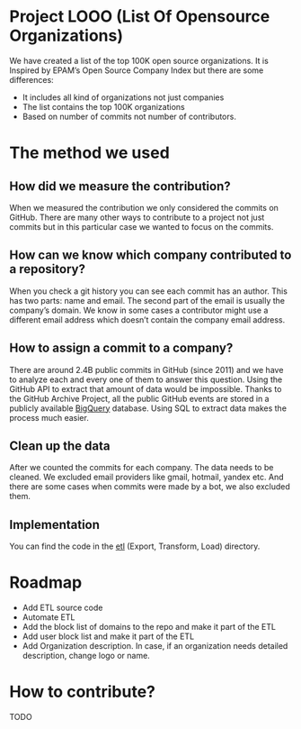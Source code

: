 # Project LOOO (List Of Opensource Organizations)
We have created a list of the top 100K open source organizations.
It is Inspired by EPAM’s Open Source Company Index but there are some differences: 
- It includes all kind of organizations not just companies
- The list contains the top 100K organizations
- Based on number of commits not number of contributors.
# The method we used
## How did we measure the contribution?
When we measured the contribution we only considered the commits on GitHub. There are many other ways to contribute to a project not just commits but in this particular case we wanted to focus on the commits.
## How can we know which company contributed to a repository?
When you check a git history you can see each commit has an author. This has two parts: name and email. The second part of the email is usually the company’s domain. We know in some cases a contributor might use a different email address which doesn’t contain the company email address.
## How to assign a commit to a company?
There are around 2.4B public commits in GitHub (since 2011) and we have to analyze each and every one of them to answer this question. 
Using the GitHub API to extract that amount of data would be impossible. Thanks to the GitHub Archive Project, all the public GitHub events are stored in a publicly available [BigQuery](https://cloud.google.com/blog/products/gcp/github-on-bigquery-analyze-all-the-open-source-code) database. Using SQL to extract data makes the process much easier. 
## Clean up the data
After we counted the commits for each company. The data needs to be cleaned. We excluded email providers like gmail, hotmail, yandex etc. And there are some cases when commits were made by a bot, we also excluded them.
## Implementation
You can find the code in the [etl](https://github.com/codersrank-org/project-looc/tree/master/etl) (Export, Transform, Load) directory.

# Roadmap
- Add ETL source code
- Automate ETL
- Add the block list of domains to the repo and make it part of the ETL
- Add user block list and make it part of the ETL
- Add Organization description. In case, if an organization needs detailed description, change logo or name. 
# How to contribute?
TODO
